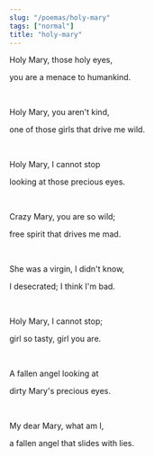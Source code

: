 ```yaml
---
slug: "/poemas/holy-mary"
tags: ["normal"]
title: "holy-mary"
---
```

Holy Mary, those holy eyes,

you are a menace to humankind.

&nbsp;

Holy Mary, you aren't kind,

one of those girls that drive me wild.

&nbsp;

Holy Mary, I cannot stop

looking at those precious eyes.

&nbsp;

Crazy Mary, you are so wild;

free spirit that drives me mad.

&nbsp;

She was a virgin, I didn't know,

I desecrated; I think I'm bad.

&nbsp;

Holy Mary, I cannot stop;

girl so tasty, girl you are.

&nbsp;

A fallen angel looking at

dirty Mary's precious eyes.

&nbsp;

My dear Mary, what am I,

a fallen angel that slides with lies.
